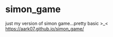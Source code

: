 # simon_game
just my version of simon game...pretty basic >_< <br>
https://aark07.github.io/simon_game/ 
